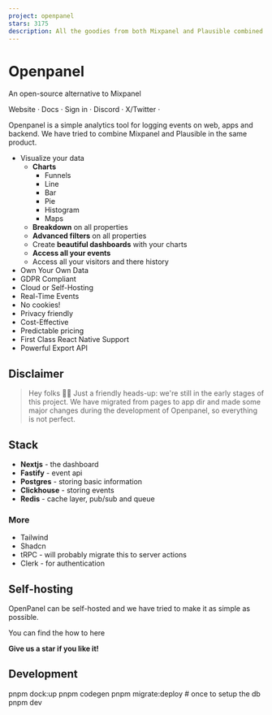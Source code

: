 ```yaml
---
project: openpanel
stars: 3175
description: All the goodies from both Mixpanel and Plausible combined into one tool.
---
```


**Openpanel**
=============

An open-source alternative to Mixpanel  
  
Website · Docs · Sign in · Discord · X/Twitter ·

  
  

Openpanel is a simple analytics tool for logging events on web, apps and backend. We have tried to combine Mixpanel and Plausible in the same product.

-   Visualize your data
    -   **Charts**
        -   Funnels
        -   Line
        -   Bar
        -   Pie
        -   Histogram
        -   Maps
    -   **Breakdown** on all properties
    -   **Advanced filters** on all properties
    -   Create **beautiful dashboards** with your charts
    -   **Access all your events**
    -   Access all your visitors and there history
-   Own Your Own Data
-   GDPR Compliant
-   Cloud or Self-Hosting
-   Real-Time Events
-   No cookies!
-   Privacy friendly
-   Cost-Effective
-   Predictable pricing
-   First Class React Native Support
-   Powerful Export API

Disclaimer
----------

> Hey folks 👋🏻 Just a friendly heads-up: we're still in the early stages of this project. We have migrated from pages to app dir and made some major changes during the development of Openpanel, so everything is not perfect.

Stack
-----

-   **Nextjs** - the dashboard
-   **Fastify** - event api
-   **Postgres** - storing basic information
-   **Clickhouse** - storing events
-   **Redis** - cache layer, pub/sub and queue

### More

-   Tailwind
-   Shadcn
-   tRPC - will probably migrate this to server actions
-   Clerk - for authentication

Self-hosting
------------

OpenPanel can be self-hosted and we have tried to make it as simple as possible.

You can find the how to here

**Give us a star if you like it!**

Development
-----------

pnpm dock:up
pnpm codegen
pnpm migrate:deploy # once to setup the db
pnpm dev
